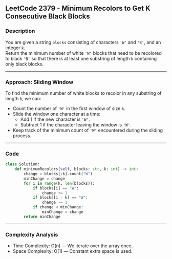 ## LeetCode 2379 - Minimum Recolors to Get K Consecutive Black Blocks

### Description

You are given a string `blocks` consisting of characters `'W'` and `'B'`, and an integer `k`.  
Return the minimum number of white `'W'` blocks that need to be recolored to black `'B'` so that there is at least one substring of length `k` containing only black blocks.

---

### Approach: Sliding Window

To find the minimum number of white blocks to recolor in any substring of length `k`, we can:

- Count the number of `'W'` in the first window of size `k`.  
- Slide the window one character at a time:
  - Add 1 if the new character is `'W'`.  
  - Subtract 1 if the character leaving the window is `'W'`.  
- Keep track of the minimum count of `'W'` encountered during the sliding process.

---

### Code

```python
class Solution:
    def minimumRecolors(self, blocks: str, k: int) -> int:
        change = blocks[:k].count("W")
        minChange = change
        for i in range(k, len(blocks)):
            if blocks[i] == "W":
                change += 1
            if blocks[i - k] == "W":
                change -= 1
            if change < minChange:
                minChange = change
        return minChange
```

---

### Complexity Analysis

- Time Complexity: O(n) — We iterate over the array once.  
- Space Complexity: O(1) — Constant extra space is used.
